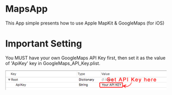 # MapsApp
This App simple presents how to use Apple MapKit &amp; GoogleMaps (for iOS)

# Important Setting
You MUST have your own GoogleMaps API Key first, then set it as the value of 'ApiKey' key in GoogleMaps_API_Key.plist.

![App](GoogleMaps_API_Key_Setting.jpg)

